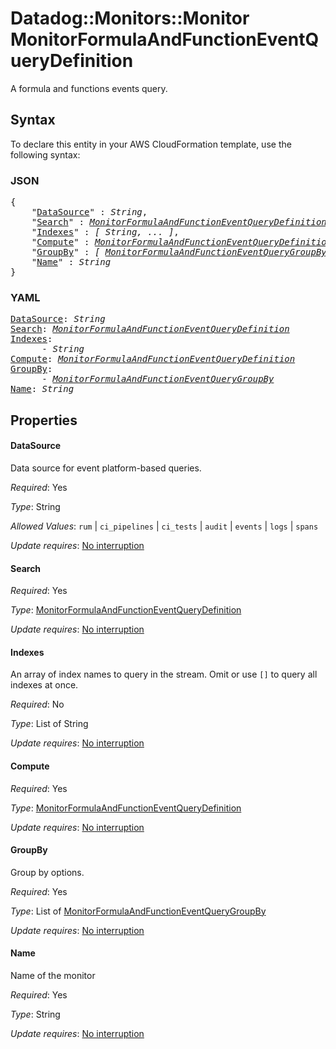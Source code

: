 # Datadog::Monitors::Monitor MonitorFormulaAndFunctionEventQueryDefinition

A formula and functions events query.

## Syntax

To declare this entity in your AWS CloudFormation template, use the following syntax:

### JSON

<pre>
{
    "<a href="#datasource" title="DataSource">DataSource</a>" : <i>String</i>,
    "<a href="#search" title="Search">Search</a>" : <i><a href="monitorformulaandfunctioneventquerydefinition.md">MonitorFormulaAndFunctionEventQueryDefinition</a></i>,
    "<a href="#indexes" title="Indexes">Indexes</a>" : <i>[ String, ... ]</i>,
    "<a href="#compute" title="Compute">Compute</a>" : <i><a href="monitorformulaandfunctioneventquerydefinition.md">MonitorFormulaAndFunctionEventQueryDefinition</a></i>,
    "<a href="#groupby" title="GroupBy">GroupBy</a>" : <i>[ <a href="monitorformulaandfunctioneventquerygroupby.md">MonitorFormulaAndFunctionEventQueryGroupBy</a>, ... ]</i>,
    "<a href="#name" title="Name">Name</a>" : <i>String</i>
}
</pre>

### YAML

<pre>
<a href="#datasource" title="DataSource">DataSource</a>: <i>String</i>
<a href="#search" title="Search">Search</a>: <i><a href="monitorformulaandfunctioneventquerydefinition.md">MonitorFormulaAndFunctionEventQueryDefinition</a></i>
<a href="#indexes" title="Indexes">Indexes</a>: <i>
      - String</i>
<a href="#compute" title="Compute">Compute</a>: <i><a href="monitorformulaandfunctioneventquerydefinition.md">MonitorFormulaAndFunctionEventQueryDefinition</a></i>
<a href="#groupby" title="GroupBy">GroupBy</a>: <i>
      - <a href="monitorformulaandfunctioneventquerygroupby.md">MonitorFormulaAndFunctionEventQueryGroupBy</a></i>
<a href="#name" title="Name">Name</a>: <i>String</i>
</pre>

## Properties

#### DataSource

Data source for event platform-based queries.

_Required_: Yes

_Type_: String

_Allowed Values_: <code>rum</code> | <code>ci_pipelines</code> | <code>ci_tests</code> | <code>audit</code> | <code>events</code> | <code>logs</code> | <code>spans</code>

_Update requires_: [No interruption](https://docs.aws.amazon.com/AWSCloudFormation/latest/UserGuide/using-cfn-updating-stacks-update-behaviors.html#update-no-interrupt)

#### Search

_Required_: Yes

_Type_: <a href="monitorformulaandfunctioneventquerydefinition.md">MonitorFormulaAndFunctionEventQueryDefinition</a>

_Update requires_: [No interruption](https://docs.aws.amazon.com/AWSCloudFormation/latest/UserGuide/using-cfn-updating-stacks-update-behaviors.html#update-no-interrupt)

#### Indexes

An array of index names to query in the stream. Omit or use `[]` to query all indexes at once.

_Required_: No

_Type_: List of String

_Update requires_: [No interruption](https://docs.aws.amazon.com/AWSCloudFormation/latest/UserGuide/using-cfn-updating-stacks-update-behaviors.html#update-no-interrupt)

#### Compute

_Required_: Yes

_Type_: <a href="monitorformulaandfunctioneventquerydefinition.md">MonitorFormulaAndFunctionEventQueryDefinition</a>

_Update requires_: [No interruption](https://docs.aws.amazon.com/AWSCloudFormation/latest/UserGuide/using-cfn-updating-stacks-update-behaviors.html#update-no-interrupt)

#### GroupBy

Group by options.

_Required_: Yes

_Type_: List of <a href="monitorformulaandfunctioneventquerygroupby.md">MonitorFormulaAndFunctionEventQueryGroupBy</a>

_Update requires_: [No interruption](https://docs.aws.amazon.com/AWSCloudFormation/latest/UserGuide/using-cfn-updating-stacks-update-behaviors.html#update-no-interrupt)

#### Name

Name of the monitor

_Required_: Yes

_Type_: String

_Update requires_: [No interruption](https://docs.aws.amazon.com/AWSCloudFormation/latest/UserGuide/using-cfn-updating-stacks-update-behaviors.html#update-no-interrupt)

